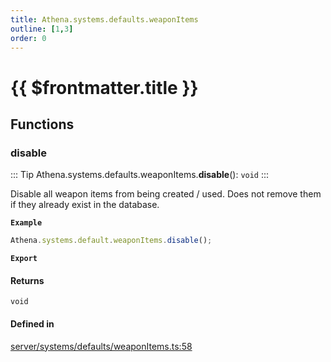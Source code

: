 ```yaml
---
title: Athena.systems.defaults.weaponItems
outline: [1,3]
order: 0
---
```


# {{ $frontmatter.title }}


## Functions

### disable

::: Tip
Athena.systems.defaults.weaponItems.**disable**(): `void`
:::

Disable all weapon items from being created / used.
Does not remove them if they already exist in the database.

**`Example`**

```ts
Athena.systems.default.weaponItems.disable();
```

**`Export`**

#### Returns

`void`

#### Defined in

[server/systems/defaults/weaponItems.ts:58](https://github.com/Stuyk/altv-athena/blob/6013452/src/core/server/systems/defaults/weaponItems.ts#L58)

